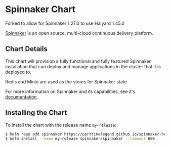 # Spinnaker Chart

Forked to allow for Spinnaker 1.27.0 to use Halyard 1.45.0

[Spinnaker](http://spinnaker.io/) is an open source, multi-cloud continuous delivery platform.

## Chart Details
This chart will provision a fully functional and fully featured Spinnaker installation
that can deploy and manage applications in the cluster that it is deployed to.

Redis and Minio are used as the stores for Spinnaker state.

For more information on Spinnaker and its capabilities, see it's [documentation](http://www.spinnaker.io/docs).

## Installing the Chart

To install the chart with the release name `my-release`:

```bash
$ helm repo add spinnaker https://parttimelegend.github.io/spinnaker-helm/
$ helm install --name my-release spinnaker/spinnaker --timeout 600
```

